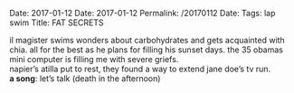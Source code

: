 Date: 2017-01-12
Date: 2017-01-12
Permalink: /20170112
Date: 
Tags: lap swim
Title: FAT SECRETS
  
il magister swims wonders about carbohydrates and gets acquainted with chia. all for the best as he plans for filling his sunset days. the 35 obamas mini computer is filling me with severe griefs.  
napier’s atilla put to rest, they found a way to extend jane doe’s tv run.
**a song**: let’s talk (death in the afternoon)